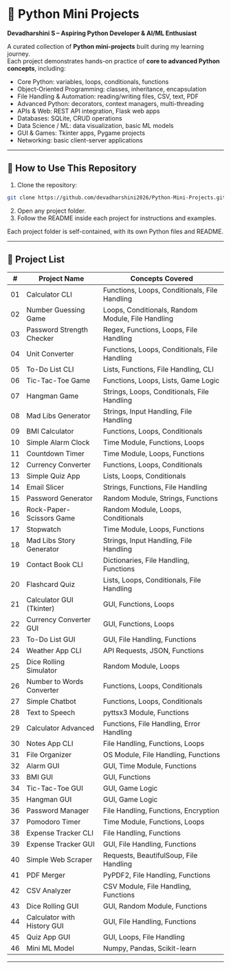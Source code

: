 # 🐍 Python Mini Projects

**Devadharshini S – Aspiring Python Developer & AI/ML Enthusiast**  

A curated collection of **Python mini-projects** built during my learning journey.  
Each project demonstrates hands-on practice of **core to advanced Python concepts**, including:

- Core Python: variables, loops, conditionals, functions  
- Object-Oriented Programming: classes, inheritance, encapsulation  
- File Handling & Automation: reading/writing files, CSV, text, PDF  
- Advanced Python: decorators, context managers, multi-threading  
- APIs & Web: REST API integration, Flask web apps  
- Databases: SQLite, CRUD operations  
- Data Science / ML: data visualization, basic ML models  
- GUI & Games: Tkinter apps, Pygame projects  
- Networking: basic client-server applications  

---

## 🔹 How to Use This Repository

1. Clone the repository:

```bash
git clone https://github.com/devadharshini2026/Python-Mini-Projects.git
```
2. Open any project folder.
3. Follow the README inside each project for instructions and examples.

Each project folder is self-contained, with its own Python files and README.

---
## 🔹 Project List

| #  | Project Name                  | Concepts Covered |
|----|-------------------------------|-----------------|
| 01 | Calculator CLI                | Functions, Loops, Conditionals, File Handling |
| 02 | Number Guessing Game          | Loops, Conditionals, Random Module, File Handling |
| 03 | Password Strength Checker     | Regex, Functions, Loops, File Handling |
| 04 | Unit Converter                | Functions, Loops, Conditionals, File Handling |
| 05 | To-Do List CLI                | Lists, Functions, File Handling, CLI |
| 06 | Tic-Tac-Toe Game              | Functions, Loops, Lists, Game Logic |
| 07 | Hangman Game                  | Strings, Loops, Conditionals, File Handling |
| 08 | Mad Libs Generator            | Strings, Input Handling, File Handling |
| 09 | BMI Calculator                | Functions, Loops, Conditionals |
| 10 | Simple Alarm Clock            | Time Module, Functions, Loops |
| 11 | Countdown Timer               | Time Module, Loops, Functions |
| 12 | Currency Converter            | Functions, Loops, Conditionals |
| 13 | Simple Quiz App               | Lists, Loops, Conditionals |
| 14 | Email Slicer                  | Strings, Functions, File Handling |
| 15 | Password Generator            | Random Module, Strings, Functions |
| 16 | Rock-Paper-Scissors Game      | Random Module, Loops, Conditionals |
| 17 | Stopwatch                     | Time Module, Loops, Functions |
| 18 | Mad Libs Story Generator      | Strings, Input Handling, File Handling |
| 19 | Contact Book CLI              | Dictionaries, File Handling, Functions |
| 20 | Flashcard Quiz                | Lists, Loops, Conditionals, File Handling |
| 21 | Calculator GUI (Tkinter)     | GUI, Functions, Loops |
| 22 | Currency Converter GUI        | GUI, Functions, Loops |
| 23 | To-Do List GUI                | GUI, File Handling, Functions |
| 24 | Weather App CLI               | API Requests, JSON, Functions |
| 25 | Dice Rolling Simulator        | Random Module, Loops |
| 26 | Number to Words Converter     | Functions, Loops, Conditionals |
| 27 | Simple Chatbot                | Functions, Loops, Conditionals |
| 28 | Text to Speech                | pyttsx3 Module, Functions |
| 29 | Calculator Advanced           | Functions, File Handling, Error Handling |
| 30 | Notes App CLI                 | File Handling, Functions, Loops |
| 31 | File Organizer                | OS Module, File Handling, Functions |
| 32 | Alarm GUI                     | GUI, Time Module, Functions |
| 33 | BMI GUI                        | GUI, Functions |
| 34 | Tic-Tac-Toe GUI               | GUI, Game Logic |
| 35 | Hangman GUI                   | GUI, Game Logic |
| 36 | Password Manager              | File Handling, Functions, Encryption |
| 37 | Pomodoro Timer                | Time Module, Functions, Loops |
| 38 | Expense Tracker CLI           | File Handling, Functions |
| 39 | Expense Tracker GUI           | GUI, File Handling, Functions |
| 40 | Simple Web Scraper            | Requests, BeautifulSoup, File Handling |
| 41 | PDF Merger                    | PyPDF2, File Handling, Functions |
| 42 | CSV Analyzer                  | CSV Module, File Handling, Functions |
| 43 | Dice Rolling GUI              | GUI, Random Module, Functions |
| 44 | Calculator with History GUI   | GUI, File Handling, Functions |
| 45 | Quiz App GUI                  | GUI, Loops, File Handling |
| 46 | Mini ML Model                 | Numpy, Pandas, Scikit-learn |
---
